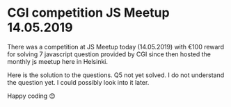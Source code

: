 # CGI competition JS Meetup 14.05.2019

There was a competition at JS Meetup today (14.05.2019) with €100 reward for solving 7 javascript question provided by CGI since then hosted the monthly js meetup here in Helsinki. 

Here is the solution to the questions. Q5 not yet solved. I do not understand the question yet. I could possibly look into it later.

Happy coding 😊